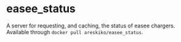# easee_status
A server for requesting, and caching, the status of easee chargers. Available through `docker pull areskiko/easee_status`.